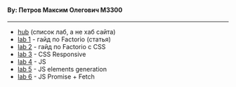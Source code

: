 #### By: Петров Максим Олегович M3300

- - -

- [hub](https://fish-from-SanDiego.github.io/is-web-y26) (список лаб, а не хаб сайта)
- [lab 1](https://fish-from-SanDiego.github.io/is-web-y26/lab1) - гайд по Factorio (статья)
- [lab 2](https://fish-from-SanDiego.github.io/is-web-y26/lab2) - гайд по Factorio с CSS
- [lab 3](https://fish-from-SanDiego.github.io/is-web-y26/lab3) - CSS Responsive
- [lab 4](https://fish-from-SanDiego.github.io/is-web-y26/lab4) - JS
- [lab 5](https://fish-from-SanDiego.github.io/is-web-y26/lab5) - JS elements generation
- [lab 6](https://fish-from-SanDiego.github.io/is-web-y26/lab6) - JS Promise + Fetch

